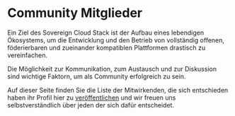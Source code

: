 # Community Mitglieder

Ein Ziel des Sovereign Cloud Stack ist der Aufbau eines lebendigen Ökosystems, um
die Entwicklung und den Betrieb von vollständig offenen, föderierbaren und zueinander
kompatiblen Plattformen drastisch zu vereinfachen.

Die Möglichkeit zur Kommunikation, zum Austausch und zur Diskussion sind wichtige Faktorn, um als Community erfolgreich zu sein.

Auf dieser Seite finden Sie die Liste der Mitwirkenden, die sich entschieden haben ihr Profil hier zu <a href="/2023/01/27/community-profiles/">veröffentlichen</a> und
wir freuen uns selbstverständlich über jeden der sich dafür entscheidet.
